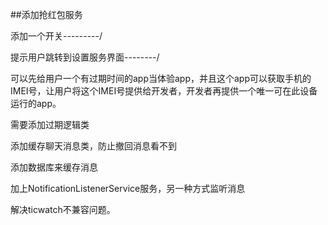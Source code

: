 ##添加抢红包服务

添加一个开关---------/

提示用户跳转到设置服务界面--------/

可以先给用户一个有过期时间的app当体验app，并且这个app可以获取手机的IMEI号，让用户将这个IMEI号提供给开发者，开发者再提供一个唯一可在此设备运行的app。


需要添加过期逻辑类

添加缓存聊天消息类，防止撤回消息看不到

添加数据库来缓存消息

加上NotificationListenerService服务，另一种方式监听消息

解决ticwatch不兼容问题。